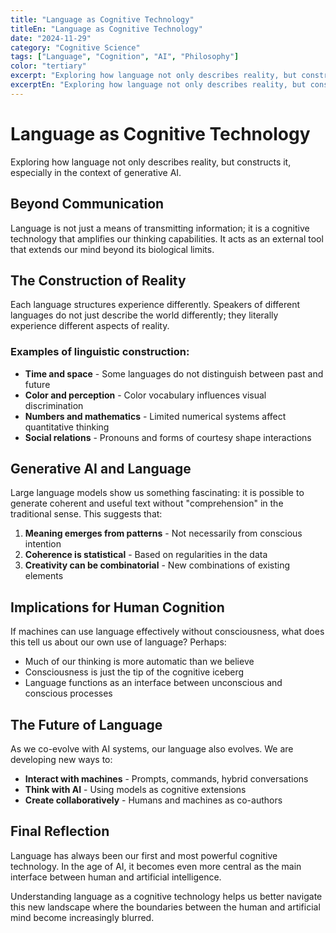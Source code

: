 ```yaml
---
title: "Language as Cognitive Technology"
titleEn: "Language as Cognitive Technology"
date: "2024-11-29"
category: "Cognitive Science"
tags: ["Language", "Cognition", "AI", "Philosophy"]
color: "tertiary"
excerpt: "Exploring how language not only describes reality, but constructs it, especially in the context of generative AI."
excerptEn: "Exploring how language not only describes reality, but constructs it, especially in the context of generative AI."
---
```


# Language as Cognitive Technology

Exploring how language not only describes reality, but constructs it, especially in the context of generative AI.

## Beyond Communication

Language is not just a means of transmitting information; it is a cognitive technology that amplifies our thinking capabilities. It acts as an external tool that extends our mind beyond its biological limits.

## The Construction of Reality

Each language structures experience differently. Speakers of different languages do not just describe the world differently; they literally experience different aspects of reality.

### Examples of linguistic construction:

- **Time and space** - Some languages do not distinguish between past and future
- **Color and perception** - Color vocabulary influences visual discrimination
- **Numbers and mathematics** - Limited numerical systems affect quantitative thinking
- **Social relations** - Pronouns and forms of courtesy shape interactions

## Generative AI and Language

Large language models show us something fascinating: it is possible to generate coherent and useful text without "comprehension" in the traditional sense. This suggests that:

1. **Meaning emerges from patterns** - Not necessarily from conscious intention
2. **Coherence is statistical** - Based on regularities in the data
3. **Creativity can be combinatorial** - New combinations of existing elements

## Implications for Human Cognition

If machines can use language effectively without consciousness, what does this tell us about our own use of language? Perhaps:

- Much of our thinking is more automatic than we believe
- Consciousness is just the tip of the cognitive iceberg
- Language functions as an interface between unconscious and conscious processes

## The Future of Language

As we co-evolve with AI systems, our language also evolves. We are developing new ways to:

- **Interact with machines** - Prompts, commands, hybrid conversations
- **Think with AI** - Using models as cognitive extensions
- **Create collaboratively** - Humans and machines as co-authors

## Final Reflection

Language has always been our first and most powerful cognitive technology. In the age of AI, it becomes even more central as the main interface between human and artificial intelligence.

Understanding language as a cognitive technology helps us better navigate this new landscape where the boundaries between the human and artificial mind become increasingly blurred.
